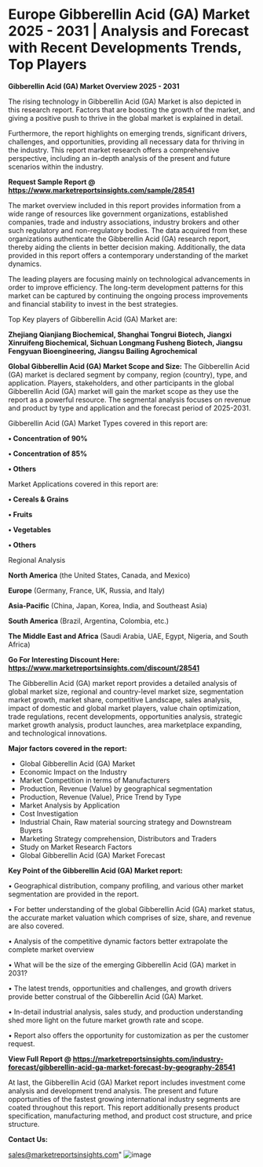 # Europe Gibberellin Acid (GA) Market 2025 - 2031 | Analysis and Forecast with Recent Developments Trends, Top Players

<Strong> Gibberellin Acid (GA) Market Overview 2025 - 2031</strong>

The rising technology in Gibberellin Acid (GA) Market is also depicted in this research report. Factors that are boosting the growth of the market, and giving a positive push to thrive in the global market is explained in detail.

Furthermore, the report highlights on emerging trends, significant drivers, challenges, and opportunities, providing all necessary data for thriving in the industry. This report market research offers a comprehensive perspective, including an in-depth analysis of the present and future scenarios within the industry.

<strong>Request Sample Report @ <a href=https://www.marketreportsinsights.com/sample/28541>https://www.marketreportsinsights.com/sample/28541</a></strong>

The market overview included in this report provides information from a wide range of resources like government organizations, established companies, trade and industry associations, industry brokers and other such regulatory and non-regulatory bodies. The data acquired from these organizations authenticate the Gibberellin Acid (GA) research report, thereby aiding the clients in better decision making. Additionally, the data provided in this report offers a contemporary understanding of the market dynamics.

The leading players are focusing mainly on technological advancements in order to improve efficiency. The long-term development patterns for this market can be captured by continuing the ongoing process improvements and financial stability to invest in the best strategies.

Top Key players of Gibberellin Acid (GA) Market are:

<strong>Zhejiang Qianjiang Biochemical, Shanghai Tongrui Biotech, Jiangxi Xinruifeng Biochemical, Sichuan Longmang Fusheng Biotech, Jiangsu Fengyuan Bioengineering, Jiangsu Bailing Agrochemical</strong>

<strong><b>Global Gibberellin Acid (GA) Market Scope and Size:</b></strong>
The Gibberellin Acid (GA) market is declared segment by company, region (country), type, and application. Players, stakeholders, and other participants in the global Gibberellin Acid (GA) market will gain the market scope as they use the report as a powerful resource. The segmental analysis focuses on revenue and product by type and application and the forecast period of 2025-2031.

Gibberellin Acid (GA) Market Types covered in this report are:

<strong>• Concentration of 90%

• Concentration of 85%

• Others</strong>

Market Applications covered in this report are:

<strong>• Cereals & Grains

• Fruits

• Vegetables

• Others</strong> 

Regional Analysis

<strong>North America</strong> (the United States, Canada, and Mexico)

<strong>Europe</strong> (Germany, France, UK, Russia, and Italy)

<strong>Asia-Pacific</strong> (China, Japan, Korea, India, and Southeast Asia)

<strong>South America</strong> (Brazil, Argentina, Colombia, etc.)

<strong>The Middle East and Africa</strong> (Saudi Arabia, UAE, Egypt, Nigeria, and South Africa)

<strong>Go For Interesting Discount Here: <a href=https://www.marketreportsinsights.com/discount/28541>https://www.marketreportsinsights.com/discount/28541</a></strong>

The Gibberellin Acid (GA) market report provides a detailed analysis of global market size, regional and country-level market size, segmentation market growth, market share, competitive Landscape, sales analysis, impact of domestic and global market players, value chain optimization, trade regulations, recent developments, opportunities analysis, strategic market growth analysis, product launches, area marketplace expanding, and technological innovations.

<strong><b>Major factors covered in the report:</b></strong>
<ul>
  <li>Global Gibberellin Acid (GA) Market </li>
  <li>Economic Impact on the Industry</li>
  <li>Market Competition in terms of Manufacturers</li>
  <li>Production, Revenue (Value) by geographical segmentation</li>
  <li>Production, Revenue (Value), Price Trend by Type</li>
  <li>Market Analysis by Application</li>
  <li>Cost Investigation</li>
  <li>Industrial Chain, Raw material sourcing strategy and Downstream Buyers</li>
  <li>Marketing Strategy comprehension, Distributors and Traders</li>
  <li>Study on Market Research Factors</li>
  <li>Global Gibberellin Acid (GA) Market Forecast</li>
</ul>

<strong><b>Key Point of the Gibberellin Acid (GA) Market report:</b></strong>

• Geographical distribution, company profiling, and various other market segmentation are provided in the report.

• For better understanding of the global Gibberellin Acid (GA) market status, the accurate market valuation which comprises of size, share, and revenue are also covered.

• Analysis of the competitive dynamic factors better extrapolate the complete market overview

• What will be the size of the emerging Gibberellin Acid (GA) market in 2031?

• The latest trends, opportunities and challenges, and growth drivers provide better construal of the Gibberellin Acid (GA) Market.

• In-detail industrial analysis, sales study, and production understanding shed more light on the future market growth rate and scope.

• Report also offers the opportunity for customization as per the customer request.

<strong><b>View Full Report @ <a href=https://marketreportsinsights.com/industry-forecast/gibberellin-acid-ga-market-forecast-by-geography-28541>https://marketreportsinsights.com/industry-forecast/gibberellin-acid-ga-market-forecast-by-geography-28541</a></b></strong>


At last, the Gibberellin Acid (GA) Market report includes investment come analysis and development trend analysis. The present and future opportunities of the fastest growing international industry segments are coated throughout this report. This report additionally presents product specification, manufacturing method, and product cost structure, and price structure.

<strong>Contact Us:</strong>

sales@marketreportsinsights.com"
![image](https://github.com/user-attachments/assets/f44e5898-f533-4996-ac3d-0c209541f3bc)
